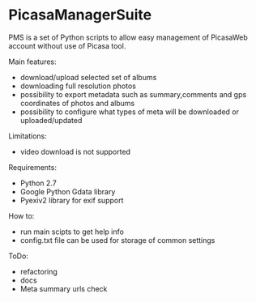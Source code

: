 PicasaManagerSuite
==================
PMS is a set of Python scripts to allow easy management of PicasaWeb account without use of Picasa tool.

Main features:
- download/upload selected set of albums
- downloading full resolution photos
- possibility to export metadata such as summary,comments and gps coordinates of photos and albums
- possibility to configure what types of meta will be downloaded or uploaded/updated


Limitations:
- video download is not supported

Requirements:
- Python 2.7
- Google Python Gdata library
- Pyexiv2 library for exif support

How to:
- run main scipts to get help info
- config.txt file can be used for storage of common settings

ToDo:
- refactoring
- docs
- Meta summary urls check
